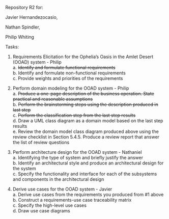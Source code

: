 Repository R2 for:

Javier Hernandezocasio,

Nathan Spindler,

Philip Whiting

Tasks:

1. Requirements Elicitation for the Ophelia’s Oasis in the Amlet Desert (OOAD) system - Philip  
  a. <s>Identify and formulate functional requirements</s>  
  b. Identify and formulate non-functional requirements  
  c. Provide weights and priorities of the requirements  
  
2. Perform domain modeling for the OOAD system - Philip  
  a. <s>Produce a one-page description of the business operation. State practical and reasonable assumptions</s>  
  b. <s>Perform the brainstorming steps using the description produced in last step</s>  
  c. <s>Perform the classification step from the last step results</s>  
  d. Draw a UML class diagram as a domain model based on the last step results  
  e. Review the domain model class diagram produced above using the review checklist in Section 5.4.5. Produce a review report that answer the list of review questions  

3. Perform architecture design for the OOAD system - Nathaniel  
  a. Identifying the type of system and briefly justify the answer  
  b. Identify an architectural style and produce an architectural design for the system  
  c. Specify the functionality and interface for each of the subsystems and components in the architectural design  

4. Derive use cases for the OOAD system - Javier  
  a. Derive use cases from the requirements you produced from #1 above  
  b. Construct a requirements-use case traceability matrix  
  c. Specify the high-level use cases  
  d. Draw use case diagrams  


